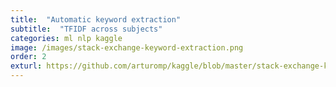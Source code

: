 ```yaml
---
title:  "Automatic keyword extraction"
subtitle:  "TFIDF across subjects"
categories: ml nlp kaggle
image: /images/stack-exchange-keyword-extraction.png
order: 2
exturl: https://github.com/arturomp/kaggle/blob/master/stack-exchange-keyword-extraction/Stack-Exchange-keyword-extraction.ipynb
---
```

